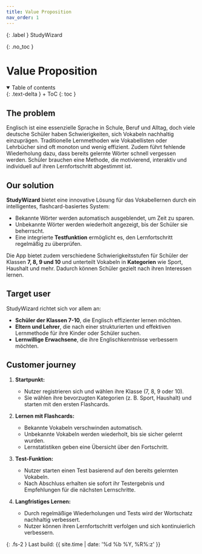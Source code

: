 ```yaml
---
title: Value Proposition
nav_order: 1
---
```


{: .label }
StudyWizard

{: .no_toc }
# Value Proposition

<details open markdown="block">
{: .text-delta }
<summary>Table of contents</summary>
+ ToC
{: toc }
</details>

## The problem

Englisch ist eine essenzielle Sprache in Schule, Beruf und Alltag, doch viele deutsche Schüler haben Schwierigkeiten, sich Vokabeln nachhaltig einzuprägen. Traditionelle Lernmethoden wie Vokabellisten oder Lehrbücher sind oft monoton und wenig effizient. Zudem führt fehlende Wiederholung dazu, dass bereits gelernte Wörter schnell vergessen werden. Schüler brauchen eine Methode, die motivierend, interaktiv und individuell auf ihren Lernfortschritt abgestimmt ist.

## Our solution

**StudyWizard** bietet eine innovative Lösung für das Vokabellernen durch ein intelligentes, flashcard-basiertes System:  
- Bekannte Wörter werden automatisch ausgeblendet, um Zeit zu sparen.  
- Unbekannte Wörter werden wiederholt angezeigt, bis der Schüler sie beherrscht.  
- Eine integrierte **Testfunktion** ermöglicht es, den Lernfortschritt regelmäßig zu überprüfen.  

Die App bietet zudem verschiedene Schwierigkeitsstufen für Schüler der Klassen **7, 8, 9 und 10** und unterteilt Vokabeln in **Kategorien** wie Sport, Haushalt und mehr. Dadurch können Schüler gezielt nach ihren Interessen lernen.

## Target user

StudyWizard richtet sich vor allem an:  
- **Schüler der Klassen 7-10**, die Englisch effizienter lernen möchten.  
- **Eltern und Lehrer**, die nach einer strukturierten und effektiven Lernmethode für ihre Kinder oder Schüler suchen.  
- **Lernwillige Erwachsene**, die ihre Englischkenntnisse verbessern möchten.  

## Customer journey

1. **Startpunkt:**  
   - Nutzer registrieren sich und wählen ihre Klasse (7, 8, 9 oder 10).  
   - Sie wählen ihre bevorzugten Kategorien (z. B. Sport, Haushalt) und starten mit den ersten Flashcards.  

2. **Lernen mit Flashcards:**  
   - Bekannte Vokabeln verschwinden automatisch.  
   - Unbekannte Vokabeln werden wiederholt, bis sie sicher gelernt wurden.  
   - Lernstatistiken geben eine Übersicht über den Fortschritt.  

3. **Test-Funktion:**  
   - Nutzer starten einen Test basierend auf den bereits gelernten Vokabeln.  
   - Nach Abschluss erhalten sie sofort ihr Testergebnis und Empfehlungen für die nächsten Lernschritte.  

4. **Langfristiges Lernen:**  
   - Durch regelmäßige Wiederholungen und Tests wird der Wortschatz nachhaltig verbessert.  
   - Nutzer können ihren Lernfortschritt verfolgen und sich kontinuierlich verbessern.  

{: .fs-2 }
Last build: {{ site.time | date: '%d %b %Y, %R%:z' }}
